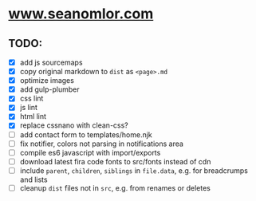 # www.seanomlor.com

## TODO:
- [x] add js sourcemaps
- [x] copy original markdown to `dist` as `<page>.md`
- [x] optimize images
- [x] add gulp-plumber
- [x] css lint
- [x] js lint
- [x] html lint
- [x] replace cssnano with clean-css?
- [ ] add contact form to templates/home.njk
- [ ] fix notifier, colors not parsing in notifications area
- [ ] compile es6 javascript with import/exports
- [ ] download latest fira code fonts to src/fonts instead of cdn
- [ ] include `parent`, `children`, `siblings` in `file.data`, e.g. for breadcrumps and lists
- [ ] cleanup `dist` files not in `src`, e.g. from renames or deletes
